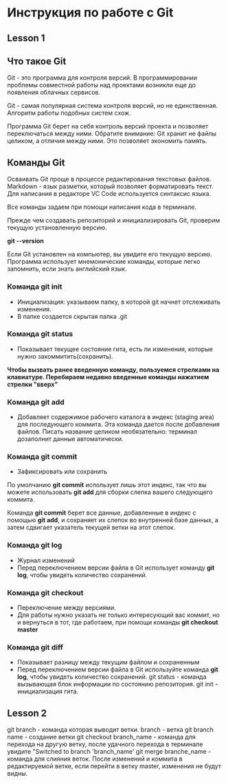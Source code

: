 # Инструкция по работе с Git
## Lesson 1

## Что такое Git
Git - это программа для контроля версий. В программировании проблемы совместной работы над проектами возникли еще до появления облачных сервисов.

Git - самая популярная система контроля версий, но не единственная. Алгоритм работы подобных систем схож.

Программа Git берет на себя контроль версий проекта и позволяет переключаться между ними.
Обратите внимание: Git хранит не файлы целиком, а отличия между ними. Это позволяет экономить память.

## Команды Git
 Осваивать Git проще в процессе редактирования текстовых файлов. Markdown - язык разметки, который позволяет форматировать текст. Для написания в редакторе VC Code используется синтаксис языка.

 Все команды задаем при помощи написания кода в терминале.

Прежде чем создавать репозиторий и инициализировать Git, проверим текущую установленную версию.

**git --version**

Если Git установлен на компьютер, вы увидите его текущую версию. Программа использует мнемонические команды, которые легко запомнить, если знать английский язык.
### Команда git init

+ Инициализация: указываем папку, в которой git начнет отслеживать изменения.
+ В папке создается скрытая папка .git
### Команда git status
+ Показывает текущее состояние гита, есть ли изменения, которые нужно закоммитить(сохранить).

**Чтобы вызвать ранее введенную команду, пользуемся стрелками на клавиатуре. Перебираем недавно введенные команды нажатием стрелки "вверх"**

### Команда git add
+ Добавляет содержимое рабочего каталога в индекс (staging area) для последующего коммита. Эта команда дается после добавления файлов. Писать название целиком необязательно: терминал дозаполнит данные автоматически.

### Команда git commit
+ Зафиксировать или сохранить

По умолчанию **git commit** использует лишь этот индекс, так что вы можете использовать **git add** для сборки слепка вашего следующего коммита.

Команда **git commit** берет все данные, добавленные в индекс с помощью **git add**, и сохраняет их слепок во внутренней базе данных, а затем сдвигает указатель текущей ветки на этот слепок.

### Команда git log
+ Журнал изменений
+ Перед переключением версии файла в Git использует команду **git log**, чтобы увидеть количество сохранений.

### Команда git checkout
+ Переключение между версиями.
+ Для работы нужно указать не только интересующий вас коммит, но и вернуться в тот, где работаем, при помощи команды **git checkout master**

### Команда git diff
+ Показывает разницу между текущим файлом и сохраненным
+ Перед переключением версии файла в Git используйте команда **git log**, чтобы увидеть количество сохранений.
git status - команда вызывающая блок информации по состоянию репозитория.
git init - инициализация гита.
 ## Lesson 2
git branch - команда которая выводит ветки.
branch - ветка
git branch name - создание ветки
git checkout branch_name - команда для перехода на другую ветку, после удачного перехода в терминале увидите "Switched to branch 'branch_name'
git merge branche_name - команда для слияния веток. После изменений и коммита в редактируемой ветке, если перейти в ветку master, изменения не будут видны.
